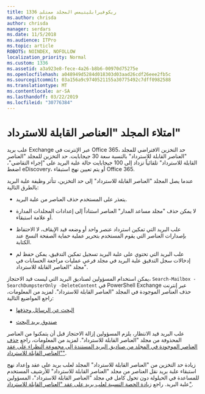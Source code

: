 ```yaml
---
title: 1336 ريكوفيرابليتيمس المجلد ممتلئ
ms.author: chrisda
author: chrisda
manager: serdars
ms.date: 11/5/2018
ms.audience: ITPro
ms.topic: article
ROBOTS: NOINDEX, NOFOLLOW
localization_priority: Normal
ms.custom: 1336
ms.assetid: a3a923e8-fece-4a26-b8b6-00970d75275e
ms.openlocfilehash: a048949d5284d018303d03aad26cdf26eee2fb5c
ms.sourcegitcommit: 03a156a9c9740521155a30775492c7dff0982588
ms.translationtype: MT
ms.contentlocale: ar-SA
ms.lasthandoff: 03/22/2019
ms.locfileid: "30776384"
---
```

# <a name="the-recoverable-items-folder-is-full"></a>امتلاء المجلد "العناصر القابلة للاسترداد"

علب بريد Exchange عبر الإنترنت في Office 365، حد التخزين الافتراضي للمجلد "العناصر القابلة للاسترداد" بالنسبة سعة 30 جيجابايت. حد التخزين للمجلد "العناصر القابلة للاسترداد" تلقائياً تزداد إلى 100 جيجابايت حالة علبة البريد على "إجراء التقاضي"، اضغط eDiscovery، أو يتم تعيين نهج استبقاء Office 365.
  
عندما يصل المجلد "العناصر القابلة للاسترداد" إلى حد التخزين، تتأثر وظيفة علبة البريد بالطرق التالية:
  
- يتعذر على المستخدم حذف العناصر من علبة البريد.
    
- لا يمكن حذف "مجلد مساعد المدار" العناصر استناداً إلى إعدادات المجلدات المدارة أو علامة استبقاء.
    
- علب البريد التي تمكين استرداد عنصر واحد أو وضعه قيد الإيقاف، لا الاحتفاظ بإصدارات العناصر التي يقوم المستخدم بتحرير عملية حماية الصفحة النسخ عند الكتابة.
    
- علب البريد التي تحتوي على علبة البريد تسجيل تمكين التدقيق، يمكن حفظ لم إدخالات سجل التدقيق علبة البريد في مجلد فرعي عمليات مراجعة الحسابات في مجلد "العناصر القابلة للاسترداد".
    
يمكن استخدام المسؤولين لصناديق البريد التي ليست قيد الاحتجاز، `Search-Mailbox -SearchDumpsterOnly -DeleteContent` في PowerShell Exchange عبر إنترنت حذف العناصر الموجودة في المجلد "العناصر القابلة للاسترداد". لمزيد من المعلومات، راجع المواضيع التالية: 
  
- [البحث عن الرسائل وحذفها](https://docs.microsoft.com/office365/securitycompliance/search-for-and-delete-messagesadmin-help)
    
- [صندوق بريد البحث](https://docs.microsoft.com/powershell/module/exchange/mailboxes/Search-Mailbox)
    
علب البريد قيد الانتظار، يلزم المسؤولين إزالة الاحتجاز قبل أن يتمكنوا من العناصر المحذوفة من مجلد "العناصر القابلة للاسترداد". لمزيد من المعلومات، راجع [حذف العناصر الموجودة في المجلد من صناديق البريد المستندة إلى مجموعة النظراء على عقد "العناصر القابلة للاسترداد"](https://docs.microsoft.com/office365/securitycompliance/delete-items-in-the-recoverable-items-folder-of-mailboxes-on-hold).
  
زيادة حد التخزين من "العناصر القابلة للاسترداد" المجلد لعلب بريد على عقد وإعداد نهج استبقاء علبة بريد نقل العناصر من مجلد "العناصر القابلة للاسترداد" للأرشيف المستخدم للمساعدة في الحيلولة دون تحول كامل في مجلد "العناصر القابلة للاسترداد"، المسؤولين علبة البريد. راجع [زيادة الحصة النسبية لعلب بريد على عقد "العناصر القابلة للاسترداد"](https://docs.microsoft.com/office365/securitycompliance/increase-the-recoverable-quota-for-mailboxes-on-hold).
  

